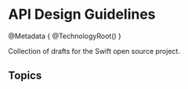 # API Design Guidelines

@Metadata {
    @TechnologyRoot()
}

Collection of drafts for the Swift open source project.

## Topics

